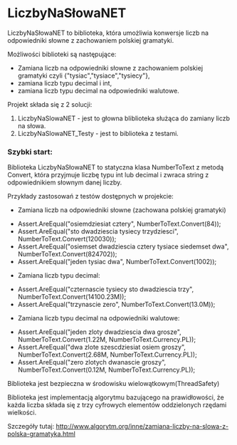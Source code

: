 LiczbyNaSłowaNET
================

LiczbyNaSłowaNET to biblioteka, która umożliwia konwersje liczb na odpowiedniki słowne z zachowaniem polskiej gramatyki.

Możliwości biblioteki są następujące:

* Zamiana liczb na odpowiedniki słowne z zachowaniem polskiej gramatyki czyli  {"tysiac","tysiace","tysiecy"},
* zamiana liczb typu decimal i int,
* zamiana liczb typu decimal na odpowiedniki walutowe.

Projekt składa się z 2 solucji:

1. LiczbyNaSlowaNET - jest to głowna bliblioteka służąca do zamiany liczb na słowa.
2. LiczbyNaSlowaNET_Testy - jest to biblioteka z testami.

### Szybki start:

Biblioteka LiczbyNaSłowaNET to statyczna klasa NumberToText z metodą Convert, która przyjmuje liczbę typu int lub decimal i zwraca string z odpowiednikiem słownym danej liczby.

Przykłady zastosowań z testów dostępnych w projekcie:

* Zamiana liczb na odpowiedniki słowne (zachowana polskiej gramatyki)
 -  Assert.AreEqual("osiemdziesiat cztery", NumberToText.Convert(84));
 -  Assert.AreEqual("sto dwadziescia tysiecy trzydziesci", NumberToText.Convert(120030));
 -  Assert.AreEqual("osiemset dwadziescia cztery tysiace siedemset dwa", NumberToText.Convert(824702));
 -  Assert.AreEqual("jeden tysiac dwa", NumberToText.Convert(1002)); 

* Zamiana liczb typu decimal:
 -   Assert.AreEqual("czternascie tysiecy sto dwadziescia trzy", NumberToText.Convert(14100.23M));
 -   Assert.AreEqual("trzynascie zero", NumberToText.Convert(13.0M));

* Zamiana liczb typu decimal na odpowiedniki walutowe:
 - Assert.AreEqual("jeden zloty dwadziescia dwa grosze", NumberToText.Convert(1.22M,  NumberToText.Currency.PL));
 -   Assert.AreEqual("dwa zlote szescdziesiat osiem groszy", NumberToText.Convert(2.68M, NumberToText.Currency.PL));
 -   Assert.AreEqual("zero zlotych dwanascie groszy", NumberToText.Convert(0.12M, NumberToText.Currency.PL));

Biblioteka jest bezpieczna w środowisku wielowątkowym(ThreadSafety)

Biblioteka jest implementacją algorytmu bazującego na prawidłowości, że każda liczba składa się z trzy cyfrowych elementów oddzielonych rzędami wielkości.

Szczegóły tutaj: http://www.algorytm.org/inne/zamiana-liczby-na-slowa-z-polska-gramatyka.html

